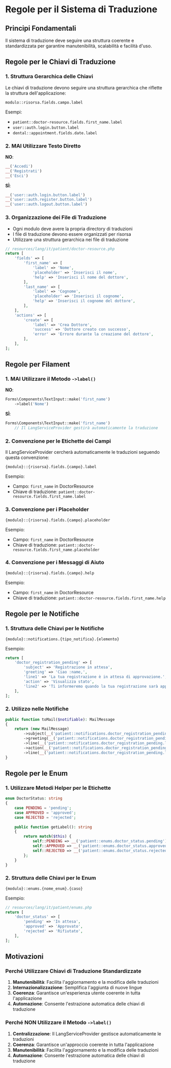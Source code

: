 # Regole per il Sistema di Traduzione

## Principi Fondamentali

Il sistema di traduzione deve seguire una struttura coerente e standardizzata per garantire manutenibilità, scalabilità e facilità d'uso.

## Regole per le Chiavi di Traduzione

### 1. Struttura Gerarchica delle Chiavi

Le chiavi di traduzione devono seguire una struttura gerarchica che riflette la struttura dell'applicazione:

```
modulo::risorsa.fields.campo.label
```

Esempi:
- `patient::doctor-resource.fields.first_name.label`
- `user::auth.login.button.label`
- `dental::appointment.fields.date.label`

### 2. MAI Utilizzare Testo Diretto

**NO**:
```php
__('Accedi')
__('Registrati')
__('Esci')
```

**SÌ**:
```php
__('user::auth.login.button.label')
__('user::auth.register.button.label')
__('user::auth.logout.button.label')
```

### 3. Organizzazione dei File di Traduzione

- Ogni modulo deve avere la propria directory di traduzioni
- I file di traduzione devono essere organizzati per risorsa
- Utilizzare una struttura gerarchica nei file di traduzione

```php
// resources/lang/it/patient/doctor-resource.php
return [
    'fields' => [
        'first_name' => [
            'label' => 'Nome',
            'placeholder' => 'Inserisci il nome',
            'help' => 'Inserisci il nome del dottore',
        ],
        'last_name' => [
            'label' => 'Cognome',
            'placeholder' => 'Inserisci il cognome',
            'help' => 'Inserisci il cognome del dottore',
        ],
    ],
    'actions' => [
        'create' => [
            'label' => 'Crea Dottore',
            'success' => 'Dottore creato con successo',
            'error' => 'Errore durante la creazione del dottore',
        ],
    ],
];
```

## Regole per Filament

### 1. MAI Utilizzare il Metodo `->label()`

**NO**:
```php
Forms\Components\TextInput::make('first_name')
    ->label('Nome')
```

**SÌ**:
```php
Forms\Components\TextInput::make('first_name')
    // Il LangServiceProvider gestirà automaticamente la traduzione
```

### 2. Convenzione per le Etichette dei Campi

Il LangServiceProvider cercherà automaticamente le traduzioni seguendo questa convenzione:

```
{modulo}::{risorsa}.fields.{campo}.label
```

Esempio:
- Campo: `first_name` in DoctorResource
- Chiave di traduzione: `patient::doctor-resource.fields.first_name.label`

### 3. Convenzione per i Placeholder

```
{modulo}::{risorsa}.fields.{campo}.placeholder
```

Esempio:
- Campo: `first_name` in DoctorResource
- Chiave di traduzione: `patient::doctor-resource.fields.first_name.placeholder`

### 4. Convenzione per i Messaggi di Aiuto

```
{modulo}::{risorsa}.fields.{campo}.help
```

Esempio:
- Campo: `first_name` in DoctorResource
- Chiave di traduzione: `patient::doctor-resource.fields.first_name.help`

## Regole per le Notifiche

### 1. Struttura delle Chiavi per le Notifiche

```
{modulo}::notifications.{tipo_notifica}.{elemento}
```

Esempio:
```php
return [
    'doctor_registration_pending' => [
        'subject' => 'Registrazione in attesa',
        'greeting' => 'Ciao :name,',
        'line1' => 'La tua registrazione è in attesa di approvazione.',
        'action' => 'Visualizza stato',
        'line2' => 'Ti informeremo quando la tua registrazione sarà approvata.',
    ],
];
```

### 2. Utilizzo nelle Notifiche

```php
public function toMail($notifiable): MailMessage
{
    return (new MailMessage)
        ->subject(__('patient::notifications.doctor_registration_pending.subject'))
        ->greeting(__('patient::notifications.doctor_registration_pending.greeting', ['name' => $notifiable->first_name]))
        ->line(__('patient::notifications.doctor_registration_pending.line1'))
        ->action(__('patient::notifications.doctor_registration_pending.action'), $url)
        ->line(__('patient::notifications.doctor_registration_pending.line2'));
}
```

## Regole per le Enum

### 1. Utilizzare Metodi Helper per le Etichette

```php
enum DoctorStatus: string
{
    case PENDING = 'pending';
    case APPROVED = 'approved';
    case REJECTED = 'rejected';
    
    public function getLabel(): string
    {
        return match($this) {
            self::PENDING => __('patient::enums.doctor_status.pending'),
            self::APPROVED => __('patient::enums.doctor_status.approved'),
            self::REJECTED => __('patient::enums.doctor_status.rejected'),
        };
    }
}
```

### 2. Struttura delle Chiavi per le Enum

```
{modulo}::enums.{nome_enum}.{caso}
```

Esempio:
```php
// resources/lang/it/patient/enums.php
return [
    'doctor_status' => [
        'pending' => 'In attesa',
        'approved' => 'Approvato',
        'rejected' => 'Rifiutato',
    ],
];
```

## Motivazioni

### Perché Utilizzare Chiavi di Traduzione Standardizzate

1. **Manutenibilità**: Facilita l'aggiornamento e la modifica delle traduzioni
2. **Internazionalizzazione**: Semplifica l'aggiunta di nuove lingue
3. **Coerenza**: Garantisce un'esperienza utente coerente in tutta l'applicazione
4. **Automazione**: Consente l'estrazione automatica delle chiavi di traduzione

### Perché NON Utilizzare il Metodo `->label()`

1. **Centralizzazione**: Il LangServiceProvider gestisce automaticamente le traduzioni
2. **Coerenza**: Garantisce un'approccio coerente in tutta l'applicazione
3. **Manutenibilità**: Facilita l'aggiornamento e la modifica delle traduzioni
4. **Automazione**: Consente l'estrazione automatica delle chiavi di traduzione
